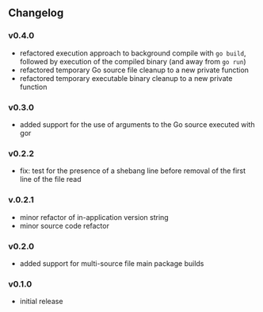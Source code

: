 ## Changelog

### v0.4.0

- refactored execution approach to background compile with `go build`, followed by execution of the compiled binary (and away from `go run`)
- refactored temporary Go source file cleanup to a new private function
- refactored temporary executable binary cleanup to a new private function

### v0.3.0

- added support for the use of arguments to the Go source executed with gor

### v0.2.2

- fix: test for the presence of a shebang line before removal of the first line of the file read

### v.0.2.1

- minor refactor of in-application version string
- minor source code refactor

### v0.2.0

- added support for multi-source file main package builds

### v0.1.0

- initial release